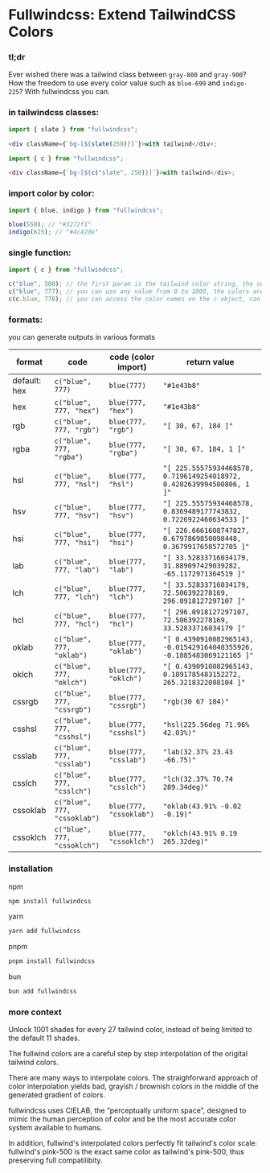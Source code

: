 # Fullwindcss: Extend TailwindCSS Colors

### tl;dr

Ever wished there was a tailwind class between `gray-800` and `gray-900`?
How the freedom to use every color value such as `blue-699` and `indigo-225`?
With fullwindcss you can.

### in tailwindcss classes:

```ts
import { slate } from "fullwindcss";

<div className={`bg-[${slate(250)}]`}>with tailwind</div>;
```

```ts
import { c } from "fullwindcss";

<div className={`bg-[${c("slate", 250)}]`}>with tailwind</div>;
```

### import color by color:

```ts
import { blue, indigo } from "fullwindcss";

blue(550); // "#3272f1"
indigo(625); // "#4c42de"
```

### single function:

```ts
import { c } from "fullwindcss";

c("blue", 500); // the first param is the tailwind color string, the second is the tailwind color value
c("blue", 777); // you can use any value from 0 to 1000, the colors are interpolated using the lab method
c(c.blue, 778); // you can access the color names on the c object, can be more convenient than typing strings
```

### formats:

you can generate outputs in various formats

| format       | code                         | code (color import)     | return value                                                           |
| ------------ | ---------------------------- | ----------------------- | ---------------------------------------------------------------------- |
| default: hex | `c("blue", 777)`             | `blue(777)`             | `"#1e43b8"`                                                            |
| hex          | `c("blue", 777, "hex")`      | `blue(777, "hex")`      | `"#1e43b8"`                                                            |
| rgb          | `c("blue", 777, "rgb")`      | `blue(777, "rgb")`      | `"[ 30, 67, 184 ]"`                                                    |
| rgba         | `c("blue", 777, "rgba")`     | `blue(777, "rgba")`     | `"[ 30, 67, 184, 1 ]"`                                                 |
| hsl          | `c("blue", 777, "hsl")`      | `blue(777, "hsl")`      | `"[ 225.55575934468578, 0.7196149254018972, 0.4202639994500806, 1 ]"`  |
| hsv          | `c("blue", 777, "hsv")`      | `blue(777, "hsv")`      | `"[ 225.55575934468578, 0.8369489177743832, 0.7226922460634533 ]"`     |
| hsi          | `c("blue", 777, "hsi")`      | `blue(777, "hsi")`      | `"[ 226.6661608747827, 0.6797869850098448, 0.3679917658572705 ]"`      |
| lab          | `c("blue", 777, "lab")`      | `blue(777, "lab")`      | `"[ 33.52833716034179, 31.889097429039282, -65.1172971364519 ]"`       |
| lch          | `c("blue", 777, "lch")`      | `blue(777, "lch")`      | `"[ 33.52833716034179, 72.506392278169, 296.0918127297107 ]"`          |
| hcl          | `c("blue", 777, "hcl")`      | `blue(777, "hcl")`      | `"[ 296.0918127297107, 72.506392278169, 33.52833716034179 ]"`          |
| oklab        | `c("blue", 777, "oklab")`    | `blue(777, "oklab")`    | `"[ 0.4390910082965143, -0.015429164048355926, -0.1885483069121165 ]"` |
| oklch        | `c("blue", 777, "oklch")`    | `blue(777, "oklch")`    | `"[ 0.4390910082965143, 0.1891785483152272, 265.3218322088104 ]"`      |
| cssrgb       | `c("blue", 777, "cssrgb")`   | `blue(777, "cssrgb")`   | `"rgb(30 67 184)"`                                                     |
| csshsl       | `c("blue", 777, "csshsl")`   | `blue(777, "csshsl")`   | `"hsl(225.56deg 71.96% 42.03%)"`                                       |
| csslab       | `c("blue", 777, "csslab")`   | `blue(777, "csslab")`   | `"lab(32.37% 23.43 -66.75)"`                                           |
| csslch       | `c("blue", 777, "csslch")`   | `blue(777, "csslch")`   | `"lch(32.37% 70.74 289.34deg)"`                                        |
| cssoklab     | `c("blue", 777, "cssoklab")` | `blue(777, "cssoklab")` | `"oklab(43.91% -0.02 -0.19)"`                                          |
| cssoklch     | `c("blue", 777, "cssoklch")` | `blue(777, "cssoklch")` | `"oklch(43.91% 0.19 265.32deg)"`                                       |

### installation

npm

```sh
npm install fullwindcss
```

yarn

```sh
yarn add fullwindcss
```

pnpm

```sh
pnpm install fullwindcss
```

bun

```sh
bun add fullwindcss
```

### more context

Unlock 1001 shades for every 27 tailwind color, instead of being limited to the default 11 shades.

The fullwind colors are a careful step by step interpolation of the origital tailwind colors.

There are many ways to interpolate colors. The straighforward approach of color interpolation yields bad, grayish / brownish colors in the middle of the generated gradient of colors.

fullwindcss uses CIELAB, the “perceptually uniform space”, designed to mimic the human perception of color and be the most accurate color system available to humans.

In addition, fullwind's interpolated colors perfectly fit tailwind's color scale: fullwind's pink-500 is the exact same color as tailwind's pink-500, thus preserving full compatilibity.
